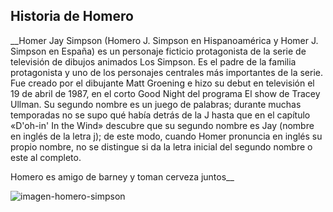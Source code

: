 ## Historia de Homero

__Homer Jay Simpson (Homero J. Simpson en Hispanoamérica y Homer J. Simpson en España) es un personaje ficticio protagonista de 
la serie de televisión de dibujos animados Los Simpson. Es el padre de la familia protagonista y uno de los personajes centrales 
más importantes de la serie. Fue creado por el dibujante Matt Groening e hizo su debut en televisión el 19 de abril de 1987, en 
el corto Good Night del programa El show de Tracey Ullman. Su segundo nombre es un juego de palabras; durante muchas temporadas 
no se supo qué había detrás de la J hasta que en el capítulo «D'oh-in' In the Wind» descubre que su segundo nombre es Jay (nombre en inglés de la letra j); de este modo, 
cuando Homer pronuncia en inglés su propio nombre, no se distingue si da la letra inicial del segundo nombre o este al completo.

Homero es amigo de barney y toman cerveza juntos__

![imagen-homero-simpson](https://static.wikia.nocookie.net/lossimpson/images/b/bd/Homer_Simpson.png/revision/latest/scale-to-width-down/200?cb=20100522180809&path-prefix=es)
